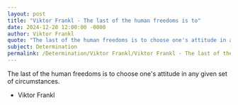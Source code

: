 ```yaml
---
layout: post
title: "Viktor Frankl - The last of the human freedoms is to"
date: 2024-12-28 12:00:00 -0000
author: Viktor Frankl
quote: "The last of the human freedoms is to choose one's attitude in any given set of circumstances."
subject: Determination
permalink: /Determination/Viktor Frankl/Viktor Frankl - The last of the human freedoms is to
---
```


The last of the human freedoms is to choose one's attitude in any given set of circumstances.

- Viktor Frankl

